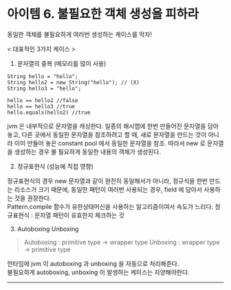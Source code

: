 # 아이템 6. 불필요한 객체 생성을 피하라
동일한 객체를 불필요하게 여러번 생성하는 케이스를 막자!

< 대표적인 3가지 케이스 >
1. 문자열의 중복 (메모리를 많이 사용)
```
String hello = "hello";
String hello2 = new String("hello"); // (X)
String hello3 = "hello";

hello == hello2 //false
hello == hello3 //true
hello.equals(hello2) //true
```
jvm 은 내부적으로 문자열을 캐싱한다. 일종의 해시맵에 한번 만들어진 문자열을 담아놓고,
다른 곳에서 동일한 문자열을 참조하려고 할 때, 새로 문자열을 만드는 것이 아니라 이미 만들어 놓은
constant pool 에서 동일한 문자열을 참조.
따라서 new 로 문자열을 생성하는 경우 불 필요하게 동일한 내용의 객체가 생성된다.

2. 정규표현식 (성능에 직접 영향)

정규표현식의 경우 new 문자열과 같이 완전히 동일해서가 아니라, 정규식을 한번 만드는 리소스가 크기 때문에,
동일한 패턴이 여러번 사용되는 경우, field 에 담아서 사용하는 것을 권장한다.   
Pattern.compile 함수가 유한상태머신을 사용하는 알고리즘이여서 속도가 느리다.
정규표현식 : 문자열 패턴이 유효한지 체크하는 것

3. Autoboxing Unboxing

> Autoboxing : primitive type -> wrapper type
> Unboxing : wrapper type -> primitive type

런타임에 jvm 이 autoboxing 과 unboxing 을 자동으로 처리해준다.   
불필요하게 autoboxing, unboxing 이 발생하는 케이스는 지양해야한다.

---
